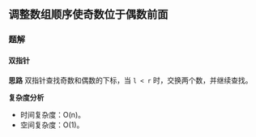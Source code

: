 ## 调整数组顺序使奇数位于偶数前面
### 题解
#### 双指针
**思路**
双指针查找奇数和偶数的下标，当 `l < r` 时，交换两个数，并继续查找。

**复杂度分析**
+ 时间复杂度：O(n)。
+ 空间复杂度：O(1)。